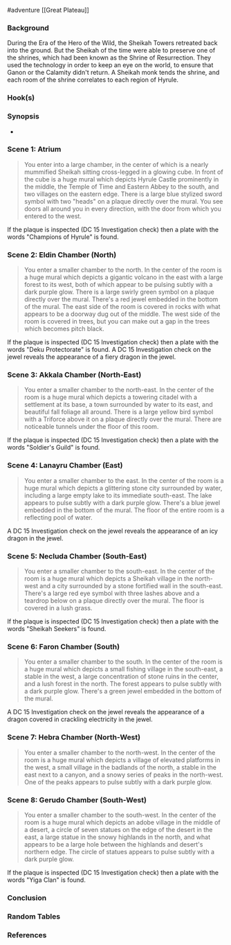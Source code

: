 #adventure [[Great Plateau]]

### Background

During the Era of the Hero of the Wild, the Sheikah Towers retreated back into the ground. But the Sheikah of the time were able to preserve one of the shrines, which had been known as the Shrine of Resurrection. They used the technology in order to keep an eye on the world, to ensure that Ganon or the Calamity didn't return. A Sheikah monk tends the shrine, and each room of the shrine correlates to each region of Hyrule.

### Hook(s)


### Synopsis

- 

### Scene 1: Atrium
>You enter into a large chamber, in the center of which is a nearly mummified Sheikah sitting cross-legged in a glowing cube. In front of the cube is a huge mural which depicts Hyrule Castle prominently in the middle, the Temple of Time and Eastern Abbey to the south, and two villages on the eastern edge. There is a large blue stylized sword symbol with two "heads" on a plaque directly over the mural. You see doors all around you in every direction, with the door from which you entered to the west.

If the plaque is inspected (DC 15 Investigation check) then a plate with the words "Champions of Hyrule" is found.

### Scene 2: Eldin Chamber (North)
>You enter a smaller chamber to the north. In the center of the room is a huge mural which depicts a gigantic volcano in the east with a large forest to its west, both of which appear to be pulsing subtly with a dark purple glow. There is a large swirly green symbol on a plaque directly over the mural. There's a red jewel embedded in the bottom of the mural. The east side of the room is covered in rocks with what appears to be a doorway dug out of the middle. The west side of the room is covered in trees, but you can make out a gap in the trees which becomes pitch black.

If the plaque is inspected (DC 15 Investigation check) then a plate with the words "Deku Protectorate" is found. A DC 15 Investigation check on the jewel reveals the appearance of a fiery dragon in the jewel.

### Scene 3: Akkala Chamber (North-East)
>You enter a smaller chamber to the north-east. In the center of the room is a huge mural which depicts a towering citadel with a settlement at its base, a town surrounded by water to its east, and beautiful fall foliage all around. There is a large yellow bird symbol with a Triforce above it on a plaque directly over the mural. There are noticeable tunnels under the floor of this room.

If the plaque is inspected (DC 15 Investigation check) then a plate with the words "Soldier's Guild" is found.

### Scene 4: Lanayru Chamber (East)
>You enter a smaller chamber to the east. In the center of the room is a huge mural which depicts a glittering stone city surrounded by water, including a large empty lake to its immediate south-east. The lake appears to pulse subtly with a dark purple glow. There's a blue jewel embedded in the bottom of the mural. The floor of the entire room is a reflecting pool of water.

A DC 15 Investigation check on the jewel reveals the appearance of an icy dragon in the jewel.

### Scene 5: Necluda Chamber (South-East)
>You enter a smaller chamber to the south-east. In the center of the room is a huge mural which depicts a Sheikah village in the north-west and a city surrounded by a stone fortified wall in the south-east. There's a large red eye symbol with three lashes above and a teardrop below on a plaque directly over the mural. The floor is covered in a lush grass.

If the plaque is inspected (DC 15 Investigation check) then a plate with the words "Sheikah Seekers" is found.

### Scene 6: Faron Chamber (South)
>You enter a smaller chamber to the south. In the center of the room is a huge mural which depicts a small fishing village in the south-east, a stable in the west, a large concentration of stone ruins in the center, and a lush forest in the north. The forest appears to pulse subtly with a dark purple glow. There's a green jewel embedded in the bottom of the mural.

A DC 15 Investigation check on the jewel reveals the appearance of a dragon covered in crackling electricity in the jewel.

### Scene 7: Hebra Chamber (North-West)
>You enter a smaller chamber to the north-west. In the center of the room is a huge mural which depicts a village of elevated platforms in the west, a small village in the badlands of the north, a stable in the east next to a canyon, and a snowy series of peaks in the north-west. One of the peaks appears to pulse subtly with a dark purple glow.

### Scene 8: Gerudo Chamber (South-West)
>You enter a smaller chamber to the south-west. In the center of the room is a huge mural which depicts an adobe village in the middle of a desert, a circle of seven statues on the edge of the desert in the east, a large statue in the snowy highlands in the north, and what appears to be a large hole between the highlands and desert's northern edge. The circle of statues appears to pulse subtly with a dark purple glow.

If the plaque is inspected (DC 15 Investigation check) then a plate with the words "Yiga Clan" is found.

### Conclusion


### Random Tables


### References